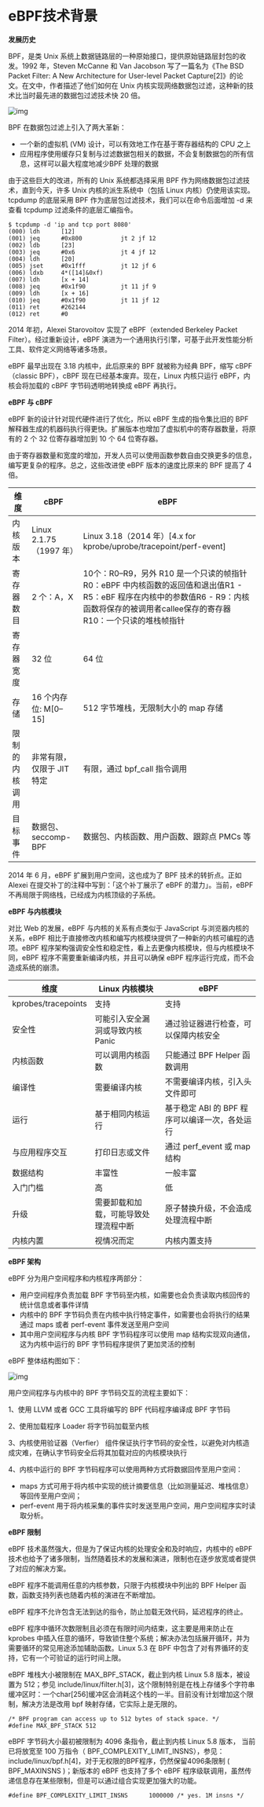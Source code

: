 # eBPF技术背景

**发展历史**

BPF，是类 Unix 系统上数据链路层的一种原始接口，提供原始链路层封包的收发。1992 年，Steven McCanne 和 Van Jacobson 写了一篇名为《The BSD Packet Filter: A New Architecture for User-level Packet Capture[2]》的论文。在文中，作者描述了他们如何在 Unix 内核实现网络数据包过滤，这种新的技术比当时最先进的数据包过滤技术快 20 倍。

![img](https://996station.com/wp-content/uploads/2022/11/20221126103914383.png?imageView2/0/format/webp/q/75)

BPF 在数据包过滤上引入了两大革新：

- 一个新的虚拟机 (VM) 设计，可以有效地工作在基于寄存器结构的 CPU 之上
- 应用程序使用缓存只复制与过滤数据包相关的数据，不会复制数据包的所有信息，这样可以最大程度地减少BPF 处理的数据

由于这些巨大的改进，所有的 Unix 系统都选择采用 BPF 作为网络数据包过滤技术，直到今天，许多 Unix 内核的派生系统中（包括 Linux 内核）仍使用该实现。tcpdump 的底层采用 BPF 作为底层包过滤技术，我们可以在命令后面增加 -d 来查看 tcpdump 过滤条件的底层汇编指令。

```
$ tcpdump -d 'ip and tcp port 8080'
(000) ldh      [12]
(001) jeq      #0x800           jt 2 jf 12
(002) ldb      [23]
(003) jeq      #0x6             jt 4 jf 12
(004) ldh      [20]
(005) jset     #0x1fff          jt 12 jf 6
(006) ldxb     4*([14]&0xf)
(007) ldh      [x + 14]
(008) jeq      #0x1f90          jt 11 jf 9
(009) ldh      [x + 16]
(010) jeq      #0x1f90          jt 11 jf 12
(011) ret      #262144
(012) ret      #0
```

2014 年初，Alexei Starovoitov 实现了 eBPF（extended Berkeley Packet Filter）。经过重新设计，eBPF 演进为一个通用执行引擎，可基于此开发性能分析工具、软件定义网络等诸多场景。

eBPF 最早出现在 3.18 内核中，此后原来的 BPF 就被称为经典 BPF，缩写 cBPF（classic BPF），cBPF 现在已经基本废弃。现在，Linux 内核只运行 eBPF，内核会将加载的 cBPF 字节码透明地转换成 eBPF 再执行。

**eBPF 与 cBPF**

eBPF 新的设计针对现代硬件进行了优化，所以 eBPF 生成的指令集比旧的 BPF 解释器生成的机器码执行得更快。扩展版本也增加了虚拟机中的寄存器数量，将原有的 2 个 32 位寄存器增加到 10 个 64 位寄存器。

由于寄存器数量和宽度的增加，开发人员可以使用函数参数自由交换更多的信息，编写更复杂的程序。总之，这些改进使 eBPF 版本的速度比原来的 BPF 提高了 4 倍。

| 维度           | cBPF                      | eBPF                                                         |
| -------------- | ------------------------- | ------------------------------------------------------------ |
| 内核版本       | Linux 2.1.75（1997 年）   | Linux 3.18（2014 年）[4.x for kprobe/uprobe/tracepoint/perf-event] |
| 寄存器数目     | 2 个：A，X                | 10个：R0–R9，另外 R10 是一个只读的帧指针R0：eBPF 中内核函数的返回值和退出值R1 - R5：eBF 程序在内核中的参数值R6 - R9：内核函数将保存的被调用者callee保存的寄存器R10：一个只读的堆栈帧指针 |
| 寄存器宽度     | 32 位                     | 64 位                                                        |
| 存储           | 16 个内存位: M[0–15]      | 512 字节堆栈，无限制大小的 map 存储                          |
| 限制的内核调用 | 非常有限，仅限于 JIT 特定 | 有限，通过 bpf_call 指令调用                                 |
| 目标事件       | 数据包、 seccomp-BPF      | 数据包、内核函数、用户函数、跟踪点 PMCs 等                   |

2014 年 6 月，eBPF 扩展到用户空间，这也成为了 BPF 技术的转折点。正如 Alexei 在提交补丁的注释中写到：「这个补丁展示了 eBPF 的潜力」。当前，eBPF 不再局限于网络栈，已经成为内核顶级的子系统。

**eBPF 与内核模块**

对比 Web 的发展，eBPF 与内核的关系有点类似于 JavaScript 与浏览器内核的关系，eBPF 相比于直接修改内核和编写内核模块提供了一种新的内核可编程的选项。eBPF 程序架构强调安全性和稳定性，看上去更像内核模块，但与内核模块不同，eBPF 程序不需要重新编译内核，并且可以确保 eBPF 程序运行完成，而不会造成系统的崩溃。

| 维度                | Linux 内核模块                       | eBPF                                           |
| ------------------- | ------------------------------------ | ---------------------------------------------- |
| kprobes/tracepoints | 支持                                 | 支持                                           |
| 安全性              | 可能引入安全漏洞或导致内核 Panic     | 通过验证器进行检查，可以保障内核安全           |
| 内核函数            | 可以调用内核函数                     | 只能通过 BPF Helper 函数调用                   |
| 编译性              | 需要编译内核                         | 不需要编译内核，引入头文件即可                 |
| 运行                | 基于相同内核运行                     | 基于稳定 ABI 的 BPF 程序可以编译一次，各处运行 |
| 与应用程序交互      | 打印日志或文件                       | 通过 perf_event 或 map 结构                    |
| 数据结构            | 丰富性                               | 一般丰富                                       |
| 入门门槛            | 高                                   | 低                                             |
| 升级                | 需要卸载和加载，可能导致处理流程中断 | 原子替换升级，不会造成处理流程中断             |
| 内核内置            | 视情况而定                           | 内核内置支持                                   |

**eBPF 架构**

eBPF 分为用户空间程序和内核程序两部分：

- 用户空间程序负责加载 BPF 字节码至内核，如需要也会负责读取内核回传的统计信息或者事件详情
- 内核中的 BPF 字节码负责在内核中执行特定事件，如需要也会将执行的结果通过 maps 或者 perf-event 事件发送至用户空间
- 其中用户空间程序与内核 BPF 字节码程序可以使用 map 结构实现双向通信，这为内核中运行的 BPF 字节码程序提供了更加灵活的控制

eBPF 整体结构图如下：

![img](https://996station.com/wp-content/uploads/2022/11/20221126103924639.png?imageView2/0/format/webp/q/75)

用户空间程序与内核中的 BPF 字节码交互的流程主要如下：

1、使用 LLVM 或者 GCC 工具将编写的 BPF 代码程序编译成 BPF 字节码

2、使用加载程序 Loader 将字节码加载至内核

3、内核使用验证器（Verfier） 组件保证执行字节码的安全性，以避免对内核造成灾难，在确认字节码安全后将其加载对应的内核模块执行

4、内核中运行的 BPF 字节码程序可以使用两种方式将数据回传至用户空间：

- maps 方式可用于将内核中实现的统计摘要信息（比如测量延迟、堆栈信息）等回传至用户空间；
- perf-event 用于将内核采集的事件实时发送至用户空间，用户空间程序实时读取分析。

**eBPF 限制**

eBPF 技术虽然强大，但是为了保证内核的处理安全和及时响应，内核中的 eBPF 技术也给予了诸多限制，当然随着技术的发展和演进，限制也在逐步放宽或者提供了对应的解决方案。

eBPF 程序不能调用任意的内核参数，只限于内核模块中列出的 BPF Helper 函数，函数支持列表也随着内核的演进在不断增加。

eBPF 程序不允许包含无法到达的指令，防止加载无效代码，延迟程序的终止。

eBPF 程序中循环次数限制且必须在有限时间内结束，这主要是用来防止在 kprobes 中插入任意的循环，导致锁住整个系统；解决办法包括展开循环，并为需要循环的常见用途添加辅助函数。Linux 5.3 在 BPF 中包含了对有界循环的支持，它有一个可验证的运行时间上限。

eBPF 堆栈大小被限制在 MAX_BPF_STACK，截止到内核 Linux 5.8 版本，被设置为 512；参见 include/linux/filter.h[3]，这个限制特别是在栈上存储多个字符串缓冲区时：一个char[256]缓冲区会消耗这个栈的一半。目前没有计划增加这个限制，解决方法是改用 bpf 映射存储，它实际上是无限的。

```
/* BPF program can access up to 512 bytes of stack space. */
#define MAX_BPF_STACK 512
```

eBPF 字节码大小最初被限制为 4096 条指令，截止到内核 Linux 5.8 版本， 当前已将放宽至 100 万指令（ BPF_COMPLEXITY_LIMIT_INSNS），参见：include/linux/bpf.h[4]，对于无权限的BPF程序，仍然保留4096条限制 ( BPF_MAXINSNS )；新版本的 eBPF 也支持了多个 eBPF 程序级联调用，虽然传递信息存在某些限制，但是可以通过组合实现更加强大的功能。

```
#define BPF_COMPLEXITY_LIMIT_INSNS      1000000 /* yes. 1M insns */
```

## 

